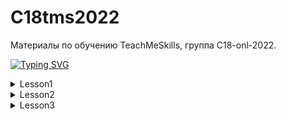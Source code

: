 # C18tms2022
Материалы по обучению TeachMeSkills, группа C18-onl-2022.

[![Typing SVG](https://readme-typing-svg.demolab.com?font=Fira+Code&size=30&duration=2000&pause=200&color=04A193&center=true&vCenter=true&multiline=true&width=435&height=150&lines=%D0%98%D0%B4%D0%B8+%D1%81+%D0%BC%D0%B8%D1%80%D0%BE%D0%BC%2C+%D0%B2%D0%BE%D0%B8%D0%BD;%D1%82%D1%83%D1%82+%D0%BD%D0%B5%D1%87%D0%B5%D0%B3%D0%BE+%D1%81%D0%BC%D0%BE%D1%82%D1%80%D0%B5%D1%82%D1%8C;%D1%8F+%D0%BF%D1%80%D0%BE%D1%81%D1%82%D0%BE+%D1%83%D1%87%D1%83%D1%81%D1%8C)](https://iplogger.com/2Zwva4.link)

<details>
<summary>Lesson1</summary>
 
Написать простую программу Hello руками с использованием (javac и java) без IntelliJ IDEA
  
Task2: PositiveNumbers
Найти количество положительных чисел. Даны несколько целых чисел через пробел (вводит пользователь через консоль).
Ответ должен быть в виде: количество положительных чисел = xxx.

</details>

<details>
<summary>Lesson2</summary>
 

public class HomeWork {
    public static void main(String[] args) {
        /*
        1) Создать от ветки main ветку develop и запушить (Внимание! если вы создали ветку ее можно запушить сразу же без коммита).
        (Остаемся на ветке develop)
        2) В Идее ставим курсор на названии проекта С18onl2022 и создаем новый модуль(правой клавишей мыши new->module),
        Название Lesson2, build system maven
        3) В в папке Lesson2->java создать файл Test.java
        4) Создать 2 дополнительные ветки features/TMS1, bugfix/TMS1 от ветки develop
        5) В ветке features/TMS1 изменить файл Test.java(добавляем вывод на консоль "Hello git")
         и создать пулреквест ветки features/TMS1 к ветке develop
        6) Обновите ветку bugfix/TMS1 из features/TMS1(переключаемся на bugfix/TMS1,
        кликаем на ветку features/TMS1 и выбираем Merge into Current). Добавляем еще 2 файла Test2.java и Test3.java в папку java,
        коммитим и пушим изменения. Удаляем файл Test2.java, делаем коммит и пуш и создаем пулреквест
        ветки bugfix/TMS1 к develop (при создании пул реквеста можно выбирать из какой ветки сливать изменения в какую ветку)
        Итого: Должно быть 2 пул реквеста(features/TMS1 в develop и bugfix/TMS1 в develop)
        7)*(Со звездой) Создать ветку features/TMS2 от main, далее перейти в ветку develop и добавить
        файл с название Cherry.java закомитить(название коммита дать jerry) и запушить. Выполнить комманду cherry pick
        коммита jerry с изменениями в ветку features/TMS2. Сделать коммит и пуш ветки features/TMS2. Создать пул реквест
        ветки features/TMS2 в ветку main
        Итого: Должен быть 1 пул реквест из features/TMS2 в ветку main
         */
    }
}

</details>


<details>
<summary>Lesson3</summary>
 
#Lesson3:
  public class HomeWork {
    public static void main(String[] args) {
        //Некоторые тесты для проверки задач.
        System.out.println(sum(100, 200));
        System.out.println(sum(Integer.MAX_VALUE, Integer.MAX_VALUE));
        System.out.println(max(56, 349));
        System.out.println(average(new int[]{0, -2, 3, -1, 5}));
        System.out.println(max(new int[]{1, 2, 3, 4, 5, 100, 99}));
        System.out.println(calculateHypotenuse(3,4));
    }

    /**
     * 1. Метод должен вернуть сумму двух чисел a и b
     * 2. Дополнительно: сделать проверку если сумма a и b больше чем максимальное значение int то вернуть -1
     **/
    public static int sum(int a, int b) {
        return 0;
    }

    /**
     *
     * Метод должен вернуть максимальное значение из двух чисел
     *
     * <p>
     * Example1:
     * a = 4,
     * b = 5
     * <p>
     * Метод должен вернуть 5
     * Example2:
     * a = 10,
     * b = 10
     * <p>
     * Метод должен вернуть 10
     */
    public static int max(int a, int b) {
        return 0;
    }

    /**
     * Метод должен вернуть среднее значение из массива чисел
     * (необходимо сумму всех элеменов массива разделить на длину массива)
     * <p>
     * Example:
     * array = {1,2,3,4,5}
     * Метод должен return 3.0
     */
    public static double average(int[] array) {
        return 0;
    }

    /**
     * Метод должен вернуть максимальый элемент массива. Пример: array = {1,2,10,3} метод возвращает 10
     **/
    public static int max(int[] array) {
        return 0;
    }

    /**
     * Используя теорему Пифагора, вычислите значение гипотенузы. Квадрат гипотенузы = сумме квадратов катетов
     *
     * Example1:
     * 3
     * 4
     * return 5
     * <p>
     * Example2:
     * 12
     * 16
     * return 20
     */
    public static double calculateHypotenuse(int a, int b) {
        return 0;
    }
}

</details>


